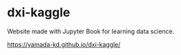 # dxi-kaggle
Website made with Jupyter Book for learning data science.

https://yamada-kd.github.io/dxi-kaggle/
